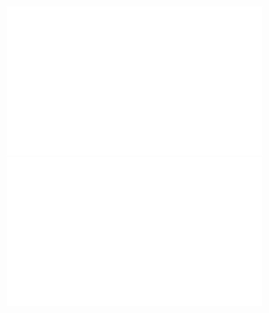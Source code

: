 <img src="https://raw.githubusercontent.com/evilguy50/github-stats-transparent/abcdd91432d152978bf61253585ebb145ee7e9c9/generated/languages.svg"></img><img src="https://raw.githubusercontent.com/evilguy50/github-stats-transparent/abcdd91432d152978bf61253585ebb145ee7e9c9/generated/overview.svg"></img>

<!--
**evilguy50/evilguy50** is a ✨ _special_ ✨ repository because its `README.md` (this file) appears on your GitHub profile.

Here are some ideas to get you started:

- 🔭 I’m currently working on ...
- 🌱 I’m currently learning ...
- 👯 I’m looking to collaborate on ...
- 🤔 I’m looking for help with ...
- 💬 Ask me about ...
- 📫 How to reach me: ...
- 😄 Pronouns: ...
- ⚡ Fun fact: ...
-->
